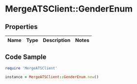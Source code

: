 # MergeATSClient::GenderEnum

## Properties

Name | Type | Description | Notes
------------ | ------------- | ------------- | -------------

## Code Sample

```ruby
require 'MergeATSClient'

instance = MergeATSClient::GenderEnum.new()
```


